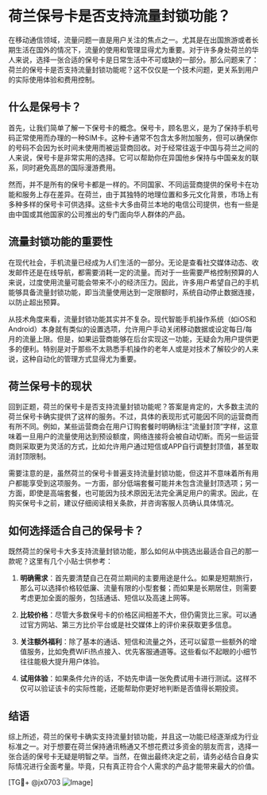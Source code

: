 # 荷兰保号卡是否支持流量封锁功能？

在移动通信领域，流量问题一直是用户关注的焦点之一。尤其是在出国旅游或者长期生活在国外的情况下，流量的使用和管理显得尤为重要。对于许多身处荷兰的华人来说，选择一张合适的保号卡是日常生活中不可或缺的一部分。那么问题来了：荷兰的保号卡是否支持流量封锁功能呢？这不仅仅是一个技术问题，更关系到用户的实际使用体验和费用控制。

## 什么是保号卡？

首先，让我们简单了解一下保号卡的概念。保号卡，顾名思义，是为了保持手机号码正常使用而办理的一种SIM卡。这种卡通常不包含太多附加服务，但可以确保你的号码不会因为长时间未使用而被运营商回收。对于经常往返于中国与荷兰之间的人来说，保号卡是非常实用的选择。它可以帮助你在异国他乡保持与中国亲友的联系，同时避免高昂的国际漫游费用。

然而，并不是所有的保号卡都是一样的。不同国家、不同运营商提供的保号卡在功能和服务上存在差异。在荷兰，由于其独特的地理位置和多元文化背景，市场上有多种多样的保号卡可供选择。这些卡大多由荷兰本地的电信公司提供，也有一些是由中国或其他国家的公司推出的专门面向华人群体的产品。

## 流量封锁功能的重要性

在现代社会，手机流量已经成为人们生活的一部分。无论是查看社交媒体动态、收发邮件还是在线导航，都需要消耗一定的流量。而对于一些需要严格控制预算的人来说，过度使用流量可能会带来不小的经济压力。因此，许多用户希望自己的手机能够具备流量封锁功能，即当流量使用达到一定限额时，系统自动停止数据连接，以防止超出预算。

从技术角度来看，流量封锁功能其实并不复杂。现代智能手机操作系统（如iOS和Android）本身就有类似的设置选项，允许用户手动关闭移动数据或设定每日/每月的流量上限。但是，如果运营商能够在后台实现这一功能，无疑会为用户提供更多的便利。特别是对于那些不太熟悉手机操作的老年人或是对技术了解较少的人来说，这种自动化的管理方式显得尤为重要。

## 荷兰保号卡的现状

回到正题，荷兰的保号卡是否支持流量封锁功能呢？答案是肯定的，大多数主流的荷兰保号卡确实提供了这样的服务。不过，具体的表现形式可能因不同的运营商而有所不同。例如，某些运营商会在用户订购套餐时明确标注“流量封顶”字样，这意味着一旦用户的流量使用达到预设额度，网络连接将会被自动切断。而另一些运营商则采取更为灵活的方式，比如允许用户通过短信或APP自行调整封顶值，甚至取消封顶限制。

需要注意的是，虽然荷兰的保号卡普遍支持流量封锁功能，但这并不意味着所有用户都能享受到这项服务。一方面，部分低端套餐可能并未包含流量封顶选项；另一方面，即使是高端套餐，也可能因为技术原因无法完全满足用户的需求。因此，在购买保号卡之前，建议仔细阅读相关条款，并咨询客服人员确认具体情况。

## 如何选择适合自己的保号卡？

既然荷兰的保号卡大多支持流量封锁功能，那么如何从中挑选出最适合自己的那一款呢？这里有几个小贴士供参考：

1. **明确需求**：首先要清楚自己在荷兰期间的主要用途是什么。如果是短期旅行，那么可以选择价格较低廉、流量有限的小型套餐；而如果是长期居住，则需要考虑更加全面的服务，包括通话、短信以及高速上网等。

2. **比较价格**：尽管大多数保号卡的价格区间相差不大，但仍需货比三家。可以通过官方网站、第三方比价平台或是社交媒体上的评价来获取更多信息。

3. **关注额外福利**：除了基本的通话、短信和流量之外，还可以留意一些额外的增值服务，比如免费WiFi热点接入、优先客服通道等。这些看似不起眼的小细节往往能极大提升用户体验。

4. **试用体验**：如果条件允许的话，不妨先申请一张免费试用卡进行测试。这样不仅可以验证该卡的实际性能，还能帮助你更好地判断是否值得长期投资。

## 结语

综上所述，荷兰的保号卡确实支持流量封锁功能，并且这一功能已经逐渐成为行业标准之一。对于想要在荷兰保持通讯畅通又不想花费过多资金的朋友而言，选择一张合适的保号卡无疑是明智之举。当然，在做出最终决定之前，请务必结合自身实际情况进行全面考量。毕竟，只有真正符合个人需求的产品才能带来最大的价值。

[TG💪+ @jx0703 ![Image](https://github.com/user-attachments/assets/dbca1d08-cadb-493c-b0ec-ad6f7a83f270)]